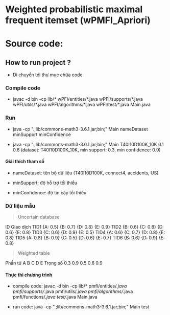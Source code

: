 
# Weighted probabilistic maximal frequent itemset (wPMFI_Apriori)

# Source code:

## How to run project ?

- Di chuyển tới thư mục chứa code

### Compile code
- javac -d bin -cp lib/* wPFI/entities/\*.java wPFI/supports/\*.java wPFI/utils/\*.java wPFI/algorithms/\*.java wPFI/test/\*.java Main.java

### Run
- java -cp ".;lib/commons-math3-3.6.1.jar;bin;" Main nameDataset minSupport minConfidence

- java -cp ".;lib/commons-math3-3.6.1.jar;bin;" Main T40I10D100K_10K 0.1 0.6 (dataset: T40I10D100K_10K, min support: 0.3, min confidence: 0.9)

#### Giải thích tham số

- nameDataset: tên bộ dữ liệu (T40I10D100K, connect4, accidents, US)

- minSupport: độ hỗ trợ tối thiểu

- minConfidence: độ tin cậy tối thiểu

### Dữ liệu mẫu

> Uncertain database

ID	    Giao dịch
TID1	{A: 0.5} {B: 0.7} {D: 0.8} {E: 0.9}
TID2	{B: 0.6} {C: 0.8} {D: 0.6} {E: 0.8} 
TID3	{C: 0.6} {D: 0.9} {E: 0.5}
TID4	{A: 0.6} {C: 0.7} {D: 0.8} {E: 0.8}
TID5	{A: 0.8} {B: 0.9} {C: 0.5} {D: 0.6} {E: 0.7}
TID6	{B: 0.6} {D: 0.9} {E: 0.8}

> Weighted table

Phần tử	    A	B	C	D	E
Trọng số	0.3	0.9	0.5	0.6	0.9

#### Thực thi chương trình

- compile code: javac -d bin -cp lib/* pmfi/entities/*.java pmfi/supports/*.java pmfi/utils/*.java pmfi/algorithms/*.java pmfi/functions/*.java test/*.java Main.java

- run code: java -cp ".;lib/commons-math3-3.6.1.jar;bin;" Main test
